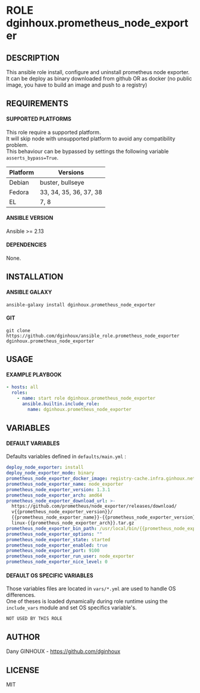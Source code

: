 # ROLE dginhoux.prometheus_node_exporter



## DESCRIPTION

This ansible role install, configure and uninstall prometheus node exporter.<br />
It can be deploy as binary downloaded from github OR as docker (no public image, you have to build an image and push to a registry)



## REQUIREMENTS

#### SUPPORTED PLATFORMS

This role require a supported platform.<br />
It will skip node with unsupported platform to avoid any compatibility problem.<br />
This behaviour can be bypassed by settings the following variable `asserts_bypass=True`.

| Platform | Versions |
|----------|----------|
| Debian | buster, bullseye |
| Fedora | 33, 34, 35, 36, 37, 38 |
| EL | 7, 8 |

#### ANSIBLE VERSION

Ansible >= 2.13

#### DEPENDENCIES

None.



## INSTALLATION

#### ANSIBLE GALAXY

```shell
ansible-galaxy install dginhoux.prometheus_node_exporter
```
#### GIT

```shell
git clone https://github.com/dginhoux/ansible_role.prometheus_node_exporter dginhoux.prometheus_node_exporter
```


## USAGE

#### EXAMPLE PLAYBOOK

```yaml
- hosts: all
  roles:
    - name: start role dginhoux.prometheus_node_exporter
      ansible.builtin.include_role:
        name: dginhoux.prometheus_node_exporter
```


## VARIABLES

#### DEFAULT VARIABLES

Defaults variables defined in `defaults/main.yml` : 

```yaml
deploy_node_exporter: install
deploy_node_exporter_mode: binary
prometheus_node_exporter_docker_image: registry-cache.infra.ginhoux.net:5000/prom/node-exporter
prometheus_node_exporter_name: node_exporter
prometheus_node_exporter_version: 1.3.1
prometheus_node_exporter_arch: amd64
prometheus_node_exporter_download_url: >-
  https://github.com/prometheus/node_exporter/releases/download/
  v{{prometheus_node_exporter_version}}/
  {{prometheus_node_exporter_name}}-{{prometheus_node_exporter_version}}.
  linux-{{prometheus_node_exporter_arch}}.tar.gz
prometheus_node_exporter_bin_path: /usr/local/bin/{{prometheus_node_exporter_name}}
prometheus_node_exporter_options: ""
prometheus_node_exporter_state: started
prometheus_node_exporter_enabled: true
prometheus_node_exporter_port: 9100
prometheus_node_exporter_run_user: node_exporter
prometheus_node_exporter_nice_level: 0
```

#### DEFAULT OS SPECIFIC VARIABLES

Those variables files are located in `vars/*.yml` are used to handle OS differences.<br />
One of theses is loaded dynamically during role runtime using the `include_vars` module and set OS specifics variable's.

`NOT USED BY THIS ROLE`



## AUTHOR

Dany GINHOUX - https://github.com/dginhoux



## LICENSE

MIT
